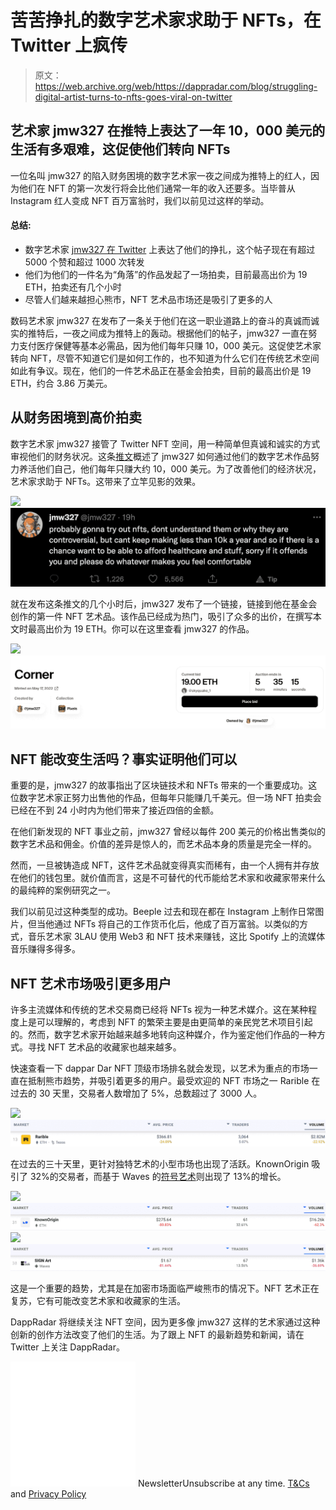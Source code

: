 # 苦苦挣扎的数字艺术家求助于 NFTs，在 Twitter 上疯传

> 原文：<https://web.archive.org/web/https://dappradar.com/blog/struggling-digital-artist-turns-to-nfts-goes-viral-on-twitter>

## 艺术家 jmw327 在推特上表达了一年 10，000 美元的生活有多艰难，这促使他们转向 NFTs

一位名叫 jmw327 的陷入财务困境的数字艺术家一夜之间成为推特上的红人，因为他们在 NFT 的第一次发行将会比他们通常一年的收入还要多。当毕普从 Instagram 红人变成 NFT 百万富翁时，我们以前见过这样的举动。

#### 总结:

*   数字艺术家 [jmw327 在 Twitter](https://web.archive.org/web/20220704234909/https://dappradar.com/blog/struggling-digital-artist-turns-to-nfts-goes-viral-on-twitter/#financial) 上表达了他们的挣扎，这个帖子现在有超过 5000 个赞和超过 1000 次转发
*   他们为他们的一件名为“角落”的作品发起了一场拍卖，目前最高出价为 19 ETH，拍卖还有几个小时
*   尽管人们越来越担心熊市，NFT 艺术品市场还是吸引了更多的人

数码艺术家 jmw327 在发布了一条关于他们在这一职业道路上的奋斗的真诚而诚实的推特后，一夜之间成为推特上的轰动。根据他们的帖子，jmw327 一直在努力支付医疗保健等基本必需品，因为他们每年只赚 10，000 美元。这促使艺术家转向 NFT，尽管不知道它们是如何工作的，也不知道为什么它们在传统艺术空间如此有争议。现在，他们的一件艺术品正在基金会拍卖，目前的最高出价是 19 ETH，约合 3.86 万美元。

## 从财务困境到高价拍卖

数字艺术家 jmw327 接管了 Twitter NFT 空间，用一种简单但真诚和诚实的方式审视他们的财务状况。这条[推文](https://web.archive.org/web/20220704234909/https://twitter.com/jmw327/status/1526611810262163457)概述了 jmw327 如何通过他们的数字艺术作品努力养活他们自己，他们每年只赚大约 10，000 美元。为了改善他们的经济状况，艺术家求助于 NFTs。这带来了立竿见影的效果。

![](img/5cc82aba48b83953aa36b7ccadac5886.png)![](img/eba15f4070c07114bc2d0794cf2a0c10.png)

就在发布这条推文的几个小时后，jmw327 发布了一个链接，链接到他在基金会创作的第一件 NFT 艺术品。该作品已经成为热门，吸引了众多的出价，在撰写本文时最高出价为 19 ETH。你可以在这里查看 jmw327 的作品。

![](img/aa472e35b8c722ade0c9b4de9d405c0c.png)![](img/4d95ccba95e3e0579d048e67bf4b8d8b.png)

## NFT 能改变生活吗？事实证明他们可以

重要的是，jmw327 的故事指出了区块链技术和 NFTs 带来的一个重要成功。这位数字艺术家正努力出售他的作品，但每年只能赚几千美元。但一场 NFT 拍卖会已经在不到 24 小时内为他们带来了接近四倍的金额。

在他们新发现的 NFT 事业之前，jmw327 曾经以每件 200 美元的价格出售类似的数字艺术品和佣金。价值的差异是惊人的，而艺术品本身的质量是完全一样的。

然而，一旦被铸造成 NFT，这件艺术品就变得真实而稀有，由一个人拥有并存放在他们的钱包里。就价值而言，这是不可替代的代币能给艺术家和收藏家带来什么的最纯粹的案例研究之一。

我们以前见过这种类型的成功。Beeple 过去和现在都在 Instagram 上制作日常图片，但当他通过 NFTs 将自己的工作货币化后，他成了百万富翁。以类似的方式，音乐艺术家 3LAU 使用 Web3 和 NFT 技术来赚钱，这比 Spotify 上的流媒体音乐赚得多得多。

## NFT 艺术市场吸引更多用户

许多主流媒体和传统的艺术交易商已经将 NFTs 视为一种艺术媒介。这在某种程度上是可以理解的，考虑到 NFT 的繁荣主要是由更简单的亲民党艺术项目引起的。然而，数字艺术家开始越来越多地转向这种媒介，作为鉴定他们作品的一种方式。寻找 NFT 艺术品的收藏家也越来越多。

快速查看一下 dappar Dar NFT 顶级市场排名就会发现，以艺术为重点的市场一直在抵制熊市趋势，并吸引着更多的用户。最受欢迎的 NFT 市场之一 Rarible 在过去的 30 天里，交易者人数增加了 5%，总数超过了 3000 人。

![](img/78387f88c42a3e1e8ead8c223bd73e70.png)![](img/4ab4534445b78b9123025c94506d9599.png)

在过去的三十天里，更针对独特艺术的小型市场也出现了活跃。KnownOrigin 吸引了 32%的交易者，而基于 Waves 的[符号艺术](https://web.archive.org/web/20220704234909/https://dappradar.com/waves/marketplaces/sign-art)则出现了 13%的增长。

![](img/78387f88c42a3e1e8ead8c223bd73e70.png)![](img/f45bca1d0b4ff5d69dfb8cb03bb9ff73.png)![](img/78387f88c42a3e1e8ead8c223bd73e70.png)![](img/c12fefedca624a255b8ddc826d219e23.png)

这是一个重要的趋势，尤其是在加密市场面临严峻熊市的情况下。NFT 艺术正在复苏，它有可能改变艺术家和收藏家的生活。

DappRadar 将继续关注 NFT 空间，因为更多像 jmw327 这样的艺术家通过这种创新的创作方法改变了他们的生活。为了跟上 NFT 的最新趋势和新闻，请在 Twitter 上关注 DappRadar。

![](img/6d5a4a2d609c56e1a5771717e54ba759.png) NewsletterUnsubscribe at any time. [T&Cs](https://web.archive.org/web/20220704234909/https://dappradar.com/terms) and [Privacy Policy](https://web.archive.org/web/20220704234909/https://dappradar.com/privacy-policy)